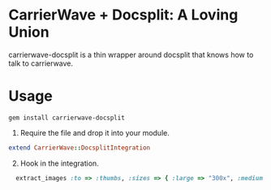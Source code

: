 # CarrierWave + Docsplit: A Loving Union

carrierwave-docsplit is a thin wrapper around docsplit that knows how to talk to carrierwave.

# Usage

``gem install carrierwave-docsplit``


1. Require the file and drop it into your module.

  ```ruby 
  extend CarrierWave::DocsplitIntegration 
  ```

2. Hook in the integration.

  ```ruby
    extract_images :to => :thumbs, :sizes => { :large => "300x", :medium => "500x" }
  ```
